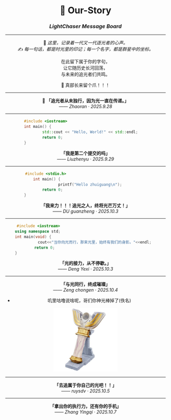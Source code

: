 <div align="center">

# 🌌 Our-Story  
### *LightChaser Message Board*  

---

💫 *这里，记录着一代又一代逐光者的心声。*  
✍️ *每一句话，都是时光里的印记；每一个名字，都是群星中的坐标。*  

在此留下属于你的字句，  
让它随历史长河回荡，  
与未来的追光者们共鸣。  

🐾 真部长来留个爪！！！  

---

🌟 **「追光者从未独行，因为光一直在传递。」**  
—— *Zhaoran · 2025.9.28*  

---

```cpp
#include <iostream>                                   
int main() {                                          
    std::cout << "Hello, World!" << std::endl;
    return 0;                                 
}                                                     
```

 **「我是第二个提交的吗」**  
 —— *Liuzhenyu · 2025.9.29*

---

```c
#include <stdio.h>                                   
int main() {                                  
    printf("Hello zhuiguang\n");
    return 0;                                 
}                                                     
```

**「我来力！！！追光之人，终将光芒万丈！」**  
—— *DU guanzheng · 2025.10.3*

---

```cpp
     #include <iostream>                                                
    using namespace std;                                              
    int main(void) {                                                  
        cout<<"当你向光而行，那束光里，始终有我们的身影。"<<endl;
        return 0;                                            
    }                                                                 
```

**「光的接力，从不停歇。」**  
—— *Deng Yexi · 2025.10.3*

---


**「与光同行，终成璀璨」**  
—— *Zeng chongen · 2025.10.4*

 * 叽里咕噜说啥呢，哥们你神光棒掉了(佚名)

  <img src="https://github.com/LightChaser-Space-Station/Our-story/blob/main/assets/images/light.jpeg?raw=true" alt="神光棒" width="200" height="200"/>


---
**「去追属于你自己的光吧！！」**  
—— *ruysdv · 2025.10.5*

---
**「拿出你的执行力，还有你的手机」**  
—— *Zhang Yingqi · 2025.10.7*
